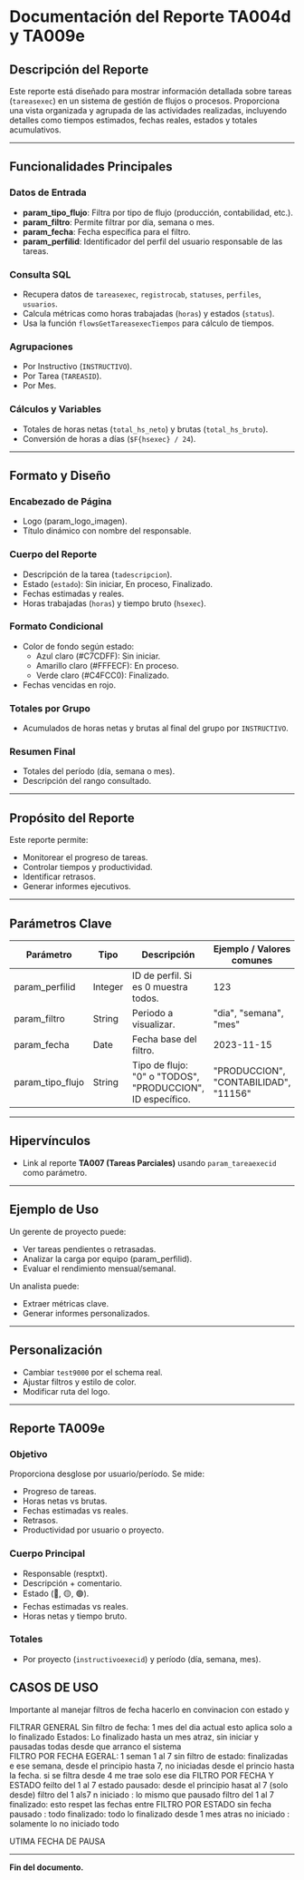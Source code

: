 # Documentación del Reporte TA004d y TA009e

## Descripción del Reporte

Este reporte está diseñado para mostrar información detallada sobre tareas (`tareasexec`) en un sistema de gestión de flujos o procesos. Proporciona una vista organizada y agrupada de las actividades realizadas, incluyendo detalles como tiempos estimados, fechas reales, estados y totales acumulativos.

---

## Funcionalidades Principales

### Datos de Entrada

- **param_tipo_flujo**: Filtra por tipo de flujo (producción, contabilidad, etc.).
- **param_filtro**: Permite filtrar por día, semana o mes.
- **param_fecha**: Fecha específica para el filtro.
- **param_perfilid**: Identificador del perfil del usuario responsable de las tareas.

### Consulta SQL

- Recupera datos de `tareasexec`, `registrocab`, `statuses`, `perfiles`, `usuarios`.
- Calcula métricas como horas trabajadas (`horas`) y estados (`status`).
- Usa la función `flowsGetTareasexecTiempos` para cálculo de tiempos.

### Agrupaciones

- Por Instructivo (`INSTRUCTIVO`).
- Por Tarea (`TAREASID`).
- Por Mes.

### Cálculos y Variables

- Totales de horas netas (`total_hs_neto`) y brutas (`total_hs_bruto`).
- Conversión de horas a días (`$F{hsexec} / 24`).

---

## Formato y Diseño

### Encabezado de Página

- Logo (param_logo_imagen).
- Título dinámico con nombre del responsable.

### Cuerpo del Reporte

- Descripción de la tarea (`tadescripcion`).
- Estado (`estado`): Sin iniciar, En proceso, Finalizado.
- Fechas estimadas y reales.
- Horas trabajadas (`horas`) y tiempo bruto (`hsexec`).

### Formato Condicional

- Color de fondo según estado:
  - Azul claro (#C7CDFF): Sin iniciar.
  - Amarillo claro (#FFFECF): En proceso.
  - Verde claro (#C4FCC0): Finalizado.
- Fechas vencidas en rojo.

### Totales por Grupo

- Acumulados de horas netas y brutas al final del grupo por `INSTRUCTIVO`.

### Resumen Final

- Totales del período (día, semana o mes).
- Descripción del rango consultado.

---

## Propósito del Reporte

Este reporte permite:

- Monitorear el progreso de tareas.
- Controlar tiempos y productividad.
- Identificar retrasos.
- Generar informes ejecutivos.

---

## Parámetros Clave

| Parámetro        | Tipo    | Descripción                                                | Ejemplo / Valores comunes             |
| ---------------- | ------- | ---------------------------------------------------------- | ------------------------------------- |
| param_perfilid   | Integer | ID de perfil. Si es 0 muestra todos.                       | 123                                   |
| param_filtro     | String  | Periodo a visualizar.                                      | "dia", "semana", "mes"                |
| param_fecha      | Date    | Fecha base del filtro.                                     | 2023-11-15                            |
| param_tipo_flujo | String  | Tipo de flujo: "0" o "TODOS", "PRODUCCION", ID específico. | "PRODUCCION", "CONTABILIDAD", "11156" |

---

## Hipervínculos

- Link al reporte **TA007 (Tareas Parciales)** usando `param_tareaexecid` como parámetro.

---

## Ejemplo de Uso

Un gerente de proyecto puede:

- Ver tareas pendientes o retrasadas.
- Analizar la carga por equipo (param_perfilid).
- Evaluar el rendimiento mensual/semanal.

Un analista puede:

- Extraer métricas clave.
- Generar informes personalizados.

---

## Personalización

- Cambiar `test9000` por el schema real.
- Ajustar filtros y estilo de color.
- Modificar ruta del logo.

---

## Reporte TA009e

### Objetivo

Proporciona desglose por usuario/período. Se mide:

- Progreso de tareas.
- Horas netas vs brutas.
- Fechas estimadas vs reales.
- Retrasos.
- Productividad por usuario o proyecto.

### Cuerpo Principal

- Responsable (resptxt).
- Descripción + comentario.
- Estado (🔵, 🟡, 🟢).
- Fechas estimadas vs reales.
- Horas netas y tiempo bruto.

### Totales

- Por proyecto (`instructivoexecid`) y período (día, semana, mes).

## CASOS DE USO

Importante al manejar filtros de fecha hacerlo en convinacion con estado y

FILTRAR GENERAL
Sin filtro de fecha: 1 mes del dia actual esto aplica solo a lo finalizado
Estados: Lo finalizado hasta un mes atraz, sin iniciar y pausadas todas desde que arranco el sistema  
FILTRO POR FECHA EGERAL: 1 seman 1 al 7 sin filtro de estado: finalizadas e ese semana, desde el principio hasta 7, no iniciadas desde el princio hasta la fecha. si se filtra desde 4 me trae solo ese dia
FILTRO POR FECHA Y ESTADO
feilto del 1 al 7 estado pausado: desde el principio hasat al 7 (solo desde)
filtro del 1 als7 n iniciado : lo mismo que pausado
filtro del 1 al 7 finalizado: esto respet las fechas entre
FILTRO POR ESTADO sin fecha
pausado : todo
finalizado: todo lo finalizado desde 1 mes atras
no iniciado : solamente lo no iniciado todo

UTIMA FECHA DE PAUSA

---

**Fin del documento.**

